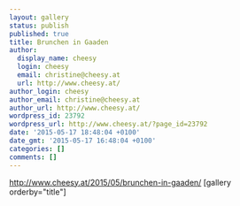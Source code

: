 ```yaml
---
layout: gallery
status: publish
published: true
title: Brunchen in Gaaden
author:
  display_name: cheesy
  login: cheesy
  email: christine@cheesy.at
  url: http://www.cheesy.at/
author_login: cheesy
author_email: christine@cheesy.at
author_url: http://www.cheesy.at/
wordpress_id: 23792
wordpress_url: http://www.cheesy.at/?page_id=23792
date: '2015-05-17 18:48:04 +0100'
date_gmt: '2015-05-17 16:48:04 +0100'
categories: []
comments: []
---
```

http://www.cheesy.at/2015/05/brunchen-in-gaaden/
[gallery orderby="title"]
